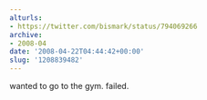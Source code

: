 ```yaml
---
alturls:
- https://twitter.com/bismark/status/794069266
archive:
- 2008-04
date: '2008-04-22T04:44:42+00:00'
slug: '1208839482'
---
```


wanted to go to the gym. failed.

